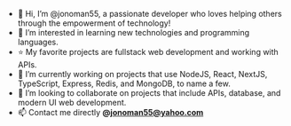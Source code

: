 - 👋 Hi, I’m @jonoman55, a passionate developer who loves helping others through the empowerment of technology!
- 👀 I’m interested in learning new technologies and programming languages. 
- ⭐ My favorite projects are fullstack web development and working with APIs.
- 🌱 I’m currently working on projects that use NodeJS, React, NextJS, TypeScript, Express, Redis, and MongoDB, to name a few. 
- 💞️ I’m looking to collaborate on projects that include APIs, database, and modern UI web development.
- 📫 Contact me directly <b>@</b><b href="mailto:jonoman55@yahoo.com">jonoman55@yahoo.com</b>

<!---
jonoman55/jonoman55 is a ✨ special ✨ repository because its `README.md` (this file) appears on your GitHub profile.
You can click the Preview link to take a look at your changes.
--->
